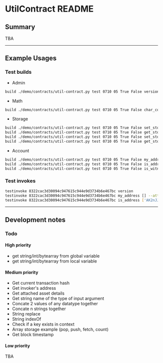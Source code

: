 # UtilContract README

## Summary

TBA

---

## Example Usages

### Test builds

* Admin

``` sh
build ./demo/contracts/util-contract.py test 0710 05 True False version
```

* Math

``` sh
build ./demo/contracts/util-contract.py test 0710 05 True False char_count ['AK2nJJpJr6o664CWJKi1QRXjqeic2zRp8y']

```

* Storage

``` sh
build ./demo/contracts/util-contract.py test 0710 05 True False set_storage ['lorem','lorem_value']
build ./demo/contracts/util-contract.py test 0710 05 True False get_storage ['lorem']
build ./demo/contracts/util-contract.py test 0710 05 True False set_storage ['current_rate',14.5]
build ./demo/contracts/util-contract.py test 0710 05 True False get_storage ['current_rate']
```

* Account

``` sh
build ./demo/contracts/util-contract.py test 0710 05 True False my_address --attach-gas=0.001
build ./demo/contracts/util-contract.py test 0710 05 True False is_address ['AK2nJJpJr6o664CWJKi1QRXjqeic2zRp8y'] --attach-gas=0.001
build ./demo/contracts/util-contract.py test 0710 05 True False is_witness_address ['AK2nJJpJr6o664CWJKi1QRXjqeic2zRp8y']
```

### Test invokes

``` sh
testinvoke 8322cac3d30094c947615c944e9d3734b6e467bc version
testinvoke 8322cac3d30094c947615c944e9d3734b6e467bc my_address [] --attach-gas=0.001
testinvoke 8322cac3d30094c947615c944e9d3734b6e467bc is_address ['AK2nJJpJr6o664CWJKi1QRXjqeic2zRp8y'] --attach-gas=0.001
```

---

## Development notes

### Todo

#### High priority

* get string/int/bytearray from global variable
* get string/int/bytearray from local variable

#### Medium priority

* Get current transaction hash
* Get invoker's address
* Get attached asset details
* Get string name of the type of input argument
* Concate 2 values of any datatype together
* Concate n strings together
* String replace
* String indexOf
* Check if a key exists in context
* Array storage example (pop, push, fetch, count)
* Get block timestamp

#### Low priority

TBA
